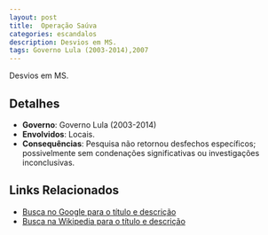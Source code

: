 ```yaml
---
layout: post
title:  Operação Saúva
categories: escandalos
description: Desvios em MS.
tags: Governo Lula (2003-2014),2007
---
```


Desvios em MS.

## Detalhes
- **Governo**: Governo Lula (2003-2014)
- **Envolvidos**: Locais.
- **Consequências**: Pesquisa não retornou desfechos específicos; possivelmente sem condenações significativas ou investigações inconclusivas.

## Links Relacionados
- [Busca no Google para o título e descrição](https://www.google.com/search?q=Opera%C3%A7%C3%A3o%20Sa%C3%BAva%20Desvios%20em%20MS.%20Governo%20Lula%20%282003-2014%29)
- [Busca na Wikipedia para o título e descrição](https://en.wikipedia.org/w/index.php?search=Opera%C3%A7%C3%A3o%20Sa%C3%BAva%20Desvios%20em%20MS.%20Governo%20Lula%20%282003-2014%29)
